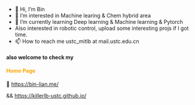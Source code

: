 - 👋 Hi, I’m Bin
- 👀 I’m interested in Machine learing & Chem hybrid area
- 🌱 I’m currently learning Deep learning & Machine learning & Pytorch
- Also interested in robotic control, upload some interesting projs if I got time.
- 📫 How to reach me ustc_mitlb at mail.ustc.edu.cn

#### also welcome to check my <h4 style= " color:orange;">Home Page</h4>

🔆 https://bin-lian.me/

&& https://killerlb-ustc.github.io/

<!---
KIllerLB-USTC/KIllerLB-USTC is a ✨ special ✨ repository because its `README.md` (this file) appears on your GitHub profile.
You can click the Preview link to take a look at your changes.
--->

